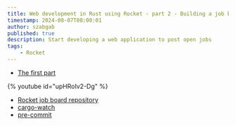 ```yaml
---
title: Web development in Rust using Rocket - part 2 - Building a job board
timestamp: 2024-08-07T08:00:01
author: szabgab
published: true
description: Start developing a web application to post open jobs
tags:
    - Rocket
---
```


* [The first part](/web-development-in-rust-using-rocket)

{% youtube id="upHRoIv2-Dg" %}

* [Rocket job board repository](https://github.com/szabgab/rocket-rust-job-board)
* [cargo-watch](https://github.com/watchexec/cargo-watch)
* [pre-commit](https://pre-commit.com/)

